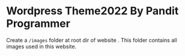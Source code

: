 # Wordpress Theme2022 By Pandit Programmer

Create a  ```/images```  folder at root dir of website . This folder contains all images used in this website.